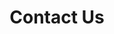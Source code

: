 ---
layout: contact
title: Contact Us
permalink: /contact/
redirect_from:
  - /contact-us/
  - /contactus/
description: Contact Us Page
---